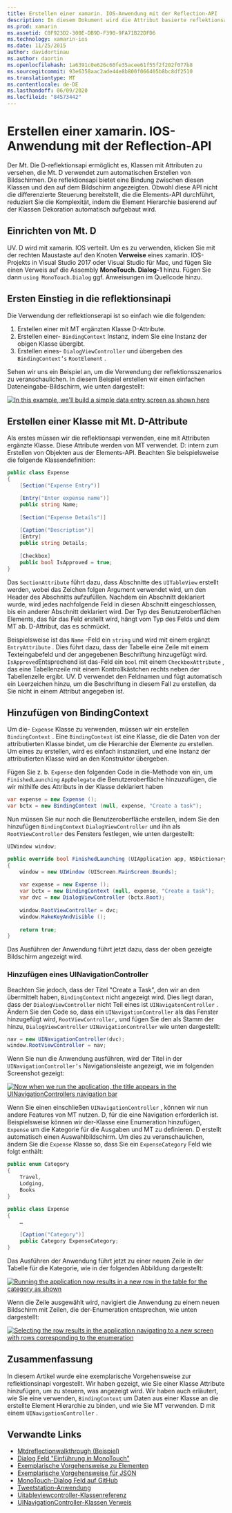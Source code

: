 ```yaml
---
title: Erstellen einer xamarin. IOS-Anwendung mit der Reflection-API
description: In diesem Dokument wird die Attribut basierte reflektionsapi MonoTouch. Dialog beschrieben, die eine Benutzeroberfläche basierend auf Klassen erstellt, die mit Attributen versehen sind.
ms.prod: xamarin
ms.assetid: C0F923D2-300E-DB9D-F390-9FA71B22DFD6
ms.technology: xamarin-ios
ms.date: 11/25/2015
author: davidortinau
ms.author: daortin
ms.openlocfilehash: 1a6391c0e626c60fe35acee61f55f2f202f077b8
ms.sourcegitcommit: 93e6358aac2ade44e8b800f066405b8bc8df2510
ms.translationtype: MT
ms.contentlocale: de-DE
ms.lasthandoff: 06/09/2020
ms.locfileid: "84573442"
---
```

# <a name="creating-a-xamarinios-application-using-the-reflection-api"></a>Erstellen einer xamarin. IOS-Anwendung mit der Reflection-API

Der Mt. Die D-reflektionsapi ermöglicht es, Klassen mit Attributen zu versehen, die Mt. D verwendet zum automatischen Erstellen von Bildschirmen. Die reflektionsapi bietet eine Bindung zwischen diesen Klassen und den auf dem Bildschirm angezeigten. Obwohl diese API nicht die differenzierte Steuerung bereitstellt, die die Elements-API durchführt, reduziert Sie die Komplexität, indem die Element Hierarchie basierend auf der Klassen Dekoration automatisch aufgebaut wird.

## <a name="setting-up-mtd"></a>Einrichten von Mt. D

UV. D wird mit xamarin. IOS verteilt. Um es zu verwenden, klicken Sie mit der rechten Maustaste auf den Knoten **Verweise** eines xamarin. IOS-Projekts in Visual Studio 2017 oder Visual Studio für Mac, und fügen Sie einen Verweis auf die Assembly **MonoTouch. Dialog-1** hinzu. Fügen Sie dann `using MonoTouch.Dialog` ggf. Anweisungen im Quellcode hinzu.

## <a name="getting-started-with-the-reflection-api"></a>Ersten Einstieg in die reflektionsinapi

Die Verwendung der reflektionserapi ist so einfach wie die folgenden:

1. Erstellen einer mit MT ergänzten Klasse D-Attribute.
1. Erstellen einer- `BindingContext` Instanz, indem Sie eine Instanz der obigen Klasse übergibt. 
1. Erstellen eines- `DialogViewController` und übergeben des `BindingContext’s` `RootElement` . 

Sehen wir uns ein Beispiel an, um die Verwendung der reflektionsszenarios zu veranschaulichen. In diesem Beispiel erstellen wir einen einfachen Dateneingabe-Bildschirm, wie unten dargestellt:

 [![](reflection-api-walkthrough-images/01-expense-entry.png "In this example, we'll build a simple data entry screen as shown here")](reflection-api-walkthrough-images/01-expense-entry.png#lightbox)

## <a name="creating-a-class-with-mtd-attributes"></a>Erstellen einer Klasse mit Mt. D-Attribute

Als erstes müssen wir die reflektionsapi verwenden, eine mit Attributen ergänzte Klasse. Diese Attribute werden von MT verwendet. D: intern zum Erstellen von Objekten aus der Elements-API. Beachten Sie beispielsweise die folgende Klassendefinition:

```csharp
public class Expense
{
    [Section("Expense Entry")]

    [Entry("Enter expense name")]
    public string Name;
        
    [Section("Expense Details")]
  
    [Caption("Description")]
    [Entry]
    public string Details;
        
    [Checkbox]
    public bool IsApproved = true;
}
```

Das `SectionAttribute` führt dazu, dass Abschnitte des `UITableView` erstellt werden, wobei das Zeichen folgen Argument verwendet wird, um den Header des Abschnitts aufzufüllen. Nachdem ein Abschnitt deklariert wurde, wird jedes nachfolgende Feld in diesen Abschnitt eingeschlossen, bis ein anderer Abschnitt deklariert wird.
Der Typ des Benutzeroberflächen Elements, das für das Feld erstellt wird, hängt vom Typ des Felds und dem MT ab. D-Attribut, das es schmückt.

Beispielsweise ist das `Name` -Feld ein `string` und wird mit einem ergänzt `EntryAttribute` . Dies führt dazu, dass der Tabelle eine Zeile mit einem Texteingabefeld und der angegebenen Beschriftung hinzugefügt wird. `IsApproved`Entsprechend ist das-Feld ein `bool` mit einem `CheckboxAttribute` , das eine Tabellenzeile mit einem Kontrollkästchen rechts neben der Tabellenzelle ergibt. UV. D verwendet den Feldnamen und fügt automatisch ein Leerzeichen hinzu, um die Beschriftung in diesem Fall zu erstellen, da Sie nicht in einem Attribut angegeben ist.

## <a name="adding-the-bindingcontext"></a>Hinzufügen von BindingContext

Um die- `Expense` Klasse zu verwenden, müssen wir ein erstellen `BindingContext` . Eine `BindingContext` ist eine Klasse, die die Daten von der attributierten Klasse bindet, um die Hierarchie der Elemente zu erstellen. Um eines zu erstellen, wird es einfach instanziiert, und eine Instanz der attributierten Klasse wird an den Konstruktor übergeben.

Fügen Sie z. b. `Expense` den folgenden Code in die-Methode von ein, um `FinishedLaunching` `AppDelegate` die Benutzeroberfläche hinzuzufügen, die wir mithilfe des Attributs in der Klasse deklariert haben

```csharp
var expense = new Expense ();
var bctx = new BindingContext (null, expense, "Create a task");
```

Nun müssen Sie nur noch die Benutzeroberfläche erstellen, indem Sie den hinzufügen `BindingContext` `DialogViewController` und ihn als `RootViewController` des Fensters festlegen, wie unten dargestellt:

```csharp
UIWindow window;

public override bool FinishedLaunching (UIApplication app, NSDictionary options)
{   
    window = new UIWindow (UIScreen.MainScreen.Bounds);
            
    var expense = new Expense ();
    var bctx = new BindingContext (null, expense, "Create a task");
    var dvc = new DialogViewController (bctx.Root);
            
    window.RootViewController = dvc;
    window.MakeKeyAndVisible ();
            
    return true;
}
```

Das Ausführen der Anwendung führt jetzt dazu, dass der oben gezeigte Bildschirm angezeigt wird.

### <a name="adding-a-uinavigationcontroller"></a>Hinzufügen eines UINavigationController

Beachten Sie jedoch, dass der Titel "Create a Task", den wir an den übermittelt haben, `BindingContext` nicht angezeigt wird. Dies liegt daran, dass der `DialogViewController` nicht Teil eines ist `UINavigatonController` . Ändern Sie den Code so, dass ein `UINavigationController` als das Fenster hinzugefügt wird, `RootViewController,` und fügen Sie den als Stamm der hinzu, `DialogViewController` `UINavigationController` wie unten dargestellt:

```csharp
nav = new UINavigationController(dvc);
window.RootViewController = nav;
```

Wenn Sie nun die Anwendung ausführen, wird der Titel in der `UINavigationController’s` Navigationsleiste angezeigt, wie im folgenden Screenshot gezeigt:

 [![](reflection-api-walkthrough-images/02-create-task.png "Now when we run the application, the title appears in the UINavigationControllers navigation bar")](reflection-api-walkthrough-images/02-create-task.png#lightbox)

Wenn Sie einen einschließen `UINavigationController` , können wir nun andere Features von MT nutzen. D, für die eine Navigation erforderlich ist. Beispielsweise können wir der-Klasse eine Enumeration hinzufügen, `Expense` um die Kategorie für die Ausgaben und MT zu definieren. D erstellt automatisch einen Auswahlbildschirm. Um dies zu veranschaulichen, ändern Sie die `Expense` Klasse so, dass Sie ein `ExpenseCategory` Feld wie folgt enthält:

```csharp
public enum Category
{
    Travel,
    Lodging,
    Books
}
        
public class Expense
{
    …

    [Caption("Category")]
    public Category ExpenseCategory;
}
```

Das Ausführen der Anwendung führt jetzt zu einer neuen Zeile in der Tabelle für die Kategorie, wie in der folgenden Abbildung dargestellt:

 [![](reflection-api-walkthrough-images/03-set-details.png "Running the application now results in a new row in the table for the category as shown")](reflection-api-walkthrough-images/03-set-details.png#lightbox)

Wenn die Zeile ausgewählt wird, navigiert die Anwendung zu einem neuen Bildschirm mit Zeilen, die der-Enumeration entsprechen, wie unten dargestellt:

 [![](reflection-api-walkthrough-images/04-set-category.png "Selecting the row results in the application navigating to a new screen with rows corresponding to the enumeration")](reflection-api-walkthrough-images/04-set-category.png#lightbox)

 <a name="Summary"></a>

## <a name="summary"></a>Zusammenfassung

In diesem Artikel wurde eine exemplarische Vorgehensweise zur reflektionsinapi vorgestellt. Wir haben gezeigt, wie Sie einer Klasse Attribute hinzufügen, um zu steuern, was angezeigt wird. Wir haben auch erläutert, wie Sie eine verwenden, `BindingContext` um Daten aus einer Klasse an die erstellte Element Hierarchie zu binden, und wie Sie MT verwenden. D mit einem `UINavigationController` .

## <a name="related-links"></a>Verwandte Links

- [Mtdreflectionwalkthrough (Beispiel)](https://docs.microsoft.com/samples/xamarin/ios-samples/mtdreflectionwalkthrough)
- [Dialog Feld "Einführung in MonoTouch"](~/ios/user-interface/monotouch.dialog/index.md)
- [Exemplarische Vorgehensweise zu Elementen](~/ios/user-interface/monotouch.dialog/elements-api-walkthrough.md)
- [Exemplarische Vorgehensweise für JSON](~/ios/user-interface/monotouch.dialog/monotouch.dialog-json-markup.md)
- [MonoTouch-Dialog Feld auf GitHub](https://github.com/migueldeicaza/MonoTouch.Dialog)
- [Tweetstation-Anwendung](https://github.com/migueldeicaza/TweetStation)
- [Uitableviewcontroller-Klassenreferenz](https://developer.apple.com/library/ios/#DOCUMENTATION/UIKit/Reference/UITableViewController_Class/Reference/Reference.html)
- [UINavigationController-Klassen Verweis](https://developer.apple.com/library/ios/#documentation/UIKit/Reference/UINavigationController_Class/Reference/Reference.html)
